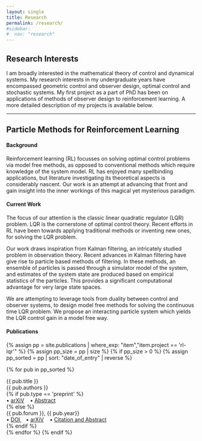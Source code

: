 ```yaml
---
layout: single
title: Research
permalink: /research/
#sidebar:
#  nav: "research"
---
```


## Research Interests

I am broadly interested in the mathematical theory of control and dynamical systems. My research interests in my undergraduate years have encompassed geometric control and observer design, optimal control and stochastic systems. My first project as a part of PhD has been on applications of methods of observer design to reinforcement learning. A more detailed description of my projects is available below. 
<!--
My time at the student satellite project introduced me to spacecraft dynamics and control.
-->
<!--
A list of my publications is available <a href="{{ '/publications/' | relative_url }}"> here </a>. 
-->

<hr>

## Particle Methods for Reinforcement Learning

#### Background
Reinforcement learning (RL) focusses on solving optimal control problems via model free methods, as opposed to conventional methods which require knowledge of the system model. RL has enjoyed many spellbinding applications, but literature investigating its theoretical aspects is considerably nascent. Our work is an attempt at advancing that front and gain insight into the inner workings of this magical yet mysterious paradigm. 

#### Current Work

The focus of our attention is the classic linear quadratic regulator (LQR) problem. LQR is the cornerstone of optimal control theory. Recent efforts in RL have been towards applying traditional methods or inventing new ones, for solving the LQR problem. 

Our work draws inspiration from Kalman filtering, an intricately studied problem in observation theory. Recent advances in Kalman filtering have give rise to particle based methods of filtering. In these methods, an ensemble of particles is passed through a simulator model of the system, and estimates of the system state are produced based on empirical statistics of the particles. This provides a significant computational advantage for very large state spaces. 

We are attempting to leverage tools from duality between control and observer systems, to design model free methods for solving the continuous time LQR problem. We propose an interacting particle system which yields the LQR control gain in a model free way. 

#### Publications

{% assign pp = site.publications | where_exp: "item","item.project == 'rl-lqr'" %}
{% assign pp_size = pp | size %}
{% if pp_size > 0 %}
{% assign pp_sorted = pp | sort: "date_of_entry" | reverse %}
<!-- <h3 class="mt-4" id="pp">Preprints</h3> -->
{% for pub in pp_sorted %}
<div class="pubitem">
  <div class="pubtitle">
    {{ pub.title }}
  </div>
  <div class="pubauthors">
    {{ pub.authors }}
  </div>
  {% if pub.type == 'preprint' %}
  <div class="publinks">
  &#8226; <a href="{{pub.arxiv}}">arXiV</a>
    &nbsp;&nbsp; &#8226; <a href="{{pub.url | relative_url }}">Abstract</a>
  </div>
  {% else %}
  <div>
    <div class="pubinfo">
      {{ pub.forum }}, {{ pub.year}}
    </div>
    <div class="publinks">
    &#8226; <a href="{{pub.doi}}"> DOI </a>&nbsp;&nbsp; &#8226; <a href="{{pub.arxiv}}">arXiV</a>
      &nbsp;&nbsp; &#8226; <a href="{{pub.url | relative_url }}">Citation and Abstract</a>
    </div>
  </div>
  {% endif %}
</div>
{% endfor %}
{% endif %}
